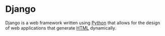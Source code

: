 # Django

Django is a web framework written using [Python](/wiki/Python) that allows for the design of web applications that generate [HTML](/wiki/HTML) dynamically.































































































































































































































































